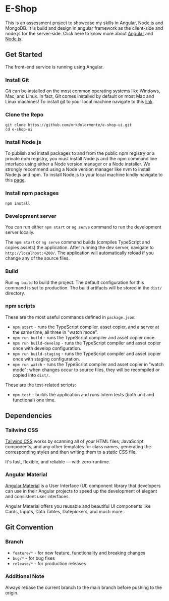 # E-Shop

This is an assessment project to showcase my skills in Angular, Node.js and MongoDB. It is build and design in angular framework as the client-side and node.js for the server-side. Click here to know more about [Angular](https://angular.io/) and [Node.js](https://nodejs.org/en/).

## Get Started

The front-end service is running using Angular.

### Install Git

Git can be installed on the most common operating systems like Windows, Mac, and Linux. In fact, Git comes installed by default on most Mac and Linux machines! To install git to your local machine navigate to this [link](https://github.com/git-guides/install-git).

### Clone the Repo

```shell
git clone https://github.com/mrkdolormente/e-shop-ui.git
cd e-shop-ui
```

### Install Node.js

To publish and install packages to and from the public npm registry or a private npm registry, you must install Node.js and the npm command line interface using either a Node version manager or a Node installer. We strongly recommend using a Node version manager like nvm to install Node.js and npm. To install Node.js to your local machine kindly navigate to this [page](https://docs.npmjs.com/downloading-and-installing-node-js-and-npm).

### Install npm packages

```shell
npm install
```

### Development server

You can run either `npm start` or `ng serve` command to run the development server locally.

The `npm start` or `ng serve` command builds (compiles TypeScript and copies assets) the application.
After running the dev server, navigate to `http://localhost:4200/`. The application will automatically reload if you change any of the source files.

### Build

Run `ng build` to build the project. The default configuration for this command is set to production. The build artifacts will be stored in the `dist/` directory.

### npm scripts

These are the most useful commands defined in `package.json`:

- `npm start` - runs the TypeScript compiler, asset copier, and a server at the same time, all three in "watch mode".
- `npm run build` - runs the TypeScript compiler and asset copier once.
- `npm run build-develop` - runs the TypeScript compiler and asset copier once with develop configuration.
- `npm run build-staging` - runs the TypeScript compiler and asset copier once with staging configuration.
- `npm run watch` - runs the TypeScript compiler and asset copier in "watch mode"; when changes occur to source files, they will be recompiled or copied into `dist/`.

These are the test-related scripts:

- `npm test` - builds the application and runs Intern tests (both unit and functional) one time.

## Dependencies

### Tailwind CSS

[Tailwind CSS](https://tailwindcss.com/docs/installation) works by scanning all of your HTML files, JavaScript components, and any other templates for class names, generating the corresponding styles and then writing them to a static CSS file.

It's fast, flexible, and reliable — with zero-runtime.

### Angular Material

[Angular Material](https://material.angular.io/) is a User Interface (UI) component library that developers can use in their Angular projects to speed up the development of elegant and consistent user interfaces.

Angular Material offers you reusable and beautiful UI components like Cards, Inputs, Data Tables, Datepickers, and much more.

## Git Convention

### Branch

- `feature/*` - for new feature, functionality and breaking changes
- `bug/*` - for bug fixes
- `release/*` - for production releases

### Additional Note

Always rebase the current branch to the main branch before pushing to the origin.
